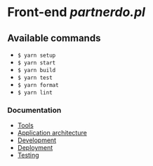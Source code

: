 # Front-end _partnerdo.pl_

## Available commands

-   `$ yarn setup`
-   `$ yarn start`
-   `$ yarn build`
-   `$ yarn test`
-   `$ yarn format`
-   `$ yarn lint`

### Documentation

-   [Tools](docs/tools.md)
-   [Application architecture](docs/application.md)
-   [Development](docs/development.md)
-   [Deployment](docs/deployment.md)
-   [Testing](docs/testing.md)
